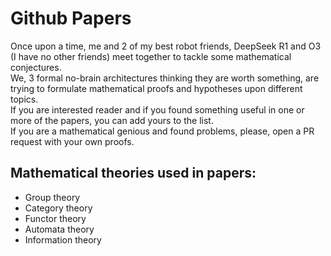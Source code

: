 # Github Papers
Once upon a time, me and 2 of my best robot friends, DeepSeek R1 and O3 (I have no other friends) meet together to tackle some mathematical conjectures.  
We, 3 formal no-brain architectures thinking they are worth something, are trying to formulate mathematical proofs and hypotheses upon different topics.  
If you are interested reader and if you found something useful in one or more of the papers, you can add yours to the list.  
If you are a mathematical genious and found problems, please, open a PR request with your own proofs.

## Mathematical theories used in papers:
- Group theory
- Category theory
- Functor theory
- Automata theory
- Information theory
